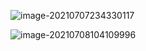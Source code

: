 ![image-20210707234330117](C:\Users\chenmao\AppData\Roaming\Typora\typora-user-images\image-20210707234330117.png)

![image-20210708104109996](C:\Users\chenmao\AppData\Roaming\Typora\typora-user-images\image-20210708104109996.png)
